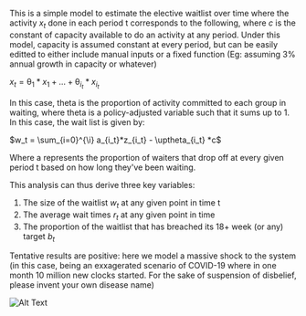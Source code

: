 This is a simple model to estimate the elective waitlist over time where the activity $x_t$ done in each period t corresponds to the following, where $c$ is the constant of capacity available to do an activity at any period. Under this model, capacity is assumed constant at every period, but can be easily editted to either include manual inputs or a fixed function (Eg: assuming 3% annual growth in capacity or whatever)

$x_t = \uptheta_1* x_1 + ... + \uptheta_{i_t} * x_{i_t}$ 

In this case, theta is the proportion of activity committed to each group in waiting, where theta is a policy-adjusted variable such that it sums up to 1. In this case, the wait list is given by: 

$w_t = \sum_{i=0}^{\i} a_{i_t}*z_{i_t} - \uptheta_{i_t} *c$

Where a represents the proportion of waiters that drop off at every given period t based on how long they've been waiting.

This analysis can thus derive three key variables:

1. The size of the waitlist $w_t$ at any given point in time t
2. The average wait times $r_t$ at any given point in time
3. The proportion of the waitlist that has breached its 18+ week (or any) target $b_t$

Tentative results are positive: here we model a massive shock to the system (in this case, being an exxagerated scenario of COVID-19 where in one month 10 million new clocks started. For the sake of suspension of disbelief, please invent your own disease name)

![Alt Text](https://media.giphy.com/media/vFKqnCdLPNOKc/giphy.gif)

